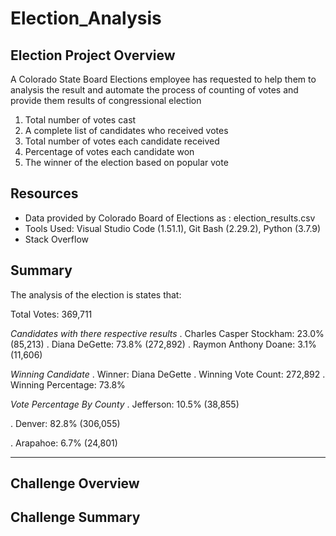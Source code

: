 # Election_Analysis


## Election Project Overview
A Colorado State Board Elections employee has requested to help them to analysis the result and automate the process of counting of votes and provide them results of congressional election

1. Total number of votes cast
2. A complete list of candidates who received votes
3. Total number of votes each candidate received
4. Percentage of votes each candidate won
5. The winner of the election based on popular vote

## Resources
* Data provided by Colorado Board of Elections as : election_results.csv
* Tools Used: Visual Studio Code (1.51.1), Git Bash (2.29.2), Python (3.7.9)
* Stack Overflow

## Summary
The analysis of the election is states that:

Total Votes: 369,711

*Candidates with there respective results*
  . Charles Casper Stockham: 23.0% (85,213)
  . Diana DeGette: 73.8% (272,892)
  .  Raymon Anthony Doane: 3.1% (11,606)

 *Winning Candidate*
  . Winner: Diana DeGette
  . Winning Vote Count: 272,892
  . Winning Percentage: 73.8%

*Vote Percentage By County*
  . Jefferson: 10.5% (38,855)

  . Denver: 82.8% (306,055)

  . Arapahoe: 6.7% (24,801)

-------------------------

## Challenge Overview



## Challenge Summary
